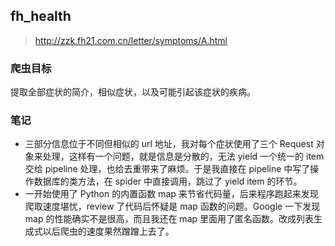 ## fh_health
> http://zzk.fh21.com.cn/letter/symptoms/A.html

### 爬虫目标
提取全部症状的简介，相似症状，以及可能引起该症状的疾病。

### 笔记
* 三部分信息位于不同但相似的 url 地址，我对每个症状使用了三个 Request 对象来处理，这样有一个问题，就是信息是分散的，无法 yield 一个统一的 item 交给 pipeline 处理，也给去重带来了麻烦。于是我直接在 pipeline 中写了操作数据库的类方法，在 spider 中直接调用，跳过了 yield item 的环节。
* 一开始使用了 Python 的内置函数 map 来节省代码量，后来程序跑起来发现爬取速度堪忧，review 了代码后怀疑是 map 函数的问题。Google 一下发现 map 的性能确实不是很高，而且我还在 map 里面用了匿名函数。改成列表生成式以后爬虫的速度果然蹭蹭上去了。